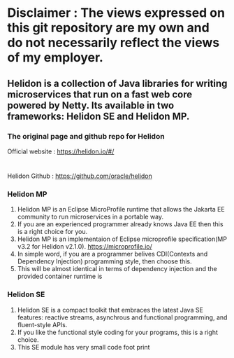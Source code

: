 # Disclaimer : The views expressed on this git repository are my own and do not necessarily reflect the views of my employer.

## Helidon is a collection of Java libraries for writing microservices that run on a fast web core powered by Netty. Its available in two frameworks: Helidon SE and Helidon MP.

### The original page and github repo for Helidon

Official website : https://helidon.io/#/
# 
Helidon Github   : https://github.com/oracle/helidon

### Helidon MP

1. Helidon MP is an Eclipse MicroProfile runtime that allows the Jakarta EE community to run microservices in a portable way.
2. If you are an experienced programmer already knows Java EE then this is a right choice for you.
3. Helidon MP is an implementaion of Eclipse microprofile specification(MP v3.2 for Helidon v2.1.0). https://microprofile.io/
4. In simple word, if you are a programmer belives CDI(Contexts and Dependency Injection) programming style, then choose this. 
5. This will be almost identical in terms of dependency injection and the provided container runtime is 

### Helidon SE

1. Helidon SE is a compact toolkit that embraces the latest Java SE features: reactive streams, asynchrous and functional programming, and fluent-style APIs.
2. If you like the functional style coding for your programs, this is a right choice.
3. This SE module has very small code foot print
